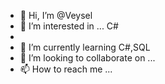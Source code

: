 - 👋 Hi, I’m @Veysel
- 👀 I’m interested in ... C#
-
- 🌱 I’m currently learning C#,SQL
- 💞️ I’m looking to collaborate on ...
- 📫 How to reach me ...

<!---
Veyselceliik/Veyselceliik is a ✨ special ✨ repository because its `README.md` (this file) appears on your GitHub profile.
You can click the Preview link to take a look at your changes.
--->
